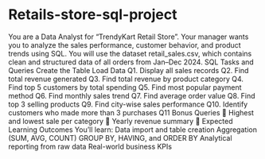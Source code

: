 # Retails-store-sql-project 
You are a Data Analyst for “TrendyKart Retail Store”.
Your manager wants you to analyze the sales performance, customer behavior, and product trends using SQL.
You will use the dataset retail_sales.csv, which contains clean and structured data of all orders from Jan–Dec 2024.
SQL Tasks and Queries
Create the Table
Load Data
Q1. Display all sales records
Q2. Find total revenue generated
Q3. Find total revenue by product category
Q4. Find top 5 customers by total spending
Q5. Find most popular payment method
Q6. Find monthly sales trend
Q7. Find average order value
Q8. Find top 3 selling products
Q9. Find city-wise sales performance
Q10. Identify customers who made more than 3 purchases
Q11  Bonus Queries
🔹 Highest and lowest sale per category
🔹 Yearly revenue summary
🏁 Expected Learning Outcomes
You’ll learn:
Data import and table creation
Aggregation (SUM, AVG, COUNT)
GROUP BY, HAVING, and ORDER BY
Analytical reporting from raw data
Real-world business KPIs
